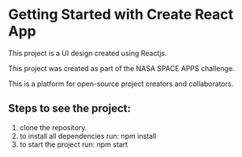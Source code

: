 # Getting Started with Create React App

This project is a UI design created using Reactjs. 

This project was created as part of the NASA SPACE APPS challenge.

This is a platform for open-source project creators and collaborators. 

## Steps to see the project:
1. clone the repository.
2. to install all dependencies run:  npm install
3. to start the project run: npm start

